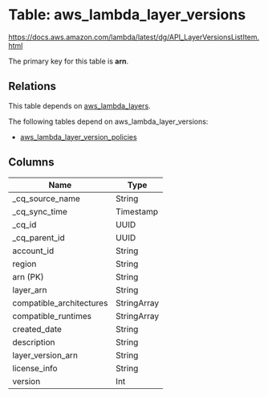 # Table: aws_lambda_layer_versions

https://docs.aws.amazon.com/lambda/latest/dg/API_LayerVersionsListItem.html

The primary key for this table is **arn**.

## Relations

This table depends on [aws_lambda_layers](aws_lambda_layers).

The following tables depend on aws_lambda_layer_versions:
  - [aws_lambda_layer_version_policies](aws_lambda_layer_version_policies)

## Columns

| Name          | Type          |
| ------------- | ------------- |
|_cq_source_name|String|
|_cq_sync_time|Timestamp|
|_cq_id|UUID|
|_cq_parent_id|UUID|
|account_id|String|
|region|String|
|arn (PK)|String|
|layer_arn|String|
|compatible_architectures|StringArray|
|compatible_runtimes|StringArray|
|created_date|String|
|description|String|
|layer_version_arn|String|
|license_info|String|
|version|Int|
